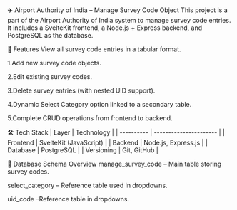 ✈️ Airport Authority of India – Manage Survey Code Object
This project is a part of the Airport Authority of India system to manage survey code entries. It includes a SvelteKit frontend, a Node.js + Express backend, and PostgreSQL as the database.

📌 Features
View all survey code entries in a tabular format.

1.Add new survey code objects.

2.Edit existing survey codes.

3.Delete survey entries (with nested UID support).

4.Dynamic Select Category option linked to a secondary table.

5.Complete CRUD operations from frontend to backend.

🛠 Tech Stack
| Layer      | Technology             |
| ---------- | ---------------------- |
| Frontend   | SvelteKit (JavaScript) |
| Backend    | Node.js, Express.js    |
| Database   | PostgreSQL             |
| Versioning | Git, GitHub            |


🧩 Database Schema Overview
manage_survey_code – Main table storing survey codes.

select_category – Reference table used in dropdowns.

uid_code –Reference table in dropdowns.
